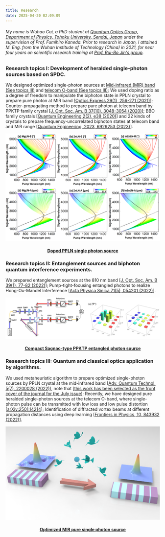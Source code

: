 ```yaml
---
title: Research
date: 2025-04-20 02:09:09
---
```

<!-- 我的 简介 -->

###### My name is Wuhao Cai, a PhD student at [Quantum Optics Group, Department of Physics, Tohoku University, Sendai, Japan](https://sites.google.com/view/tohoku-quonptumics/ "Kaneda Group") under the supervision of Prof. Fumihiro Kaneda. Prior to research in Japan, I attained M. Eng. from the Wuhan Institude of Technology (China) in 2021, for near four years on scientific research training at [Prof. Rui-Bo Jin's group](https://www.qubob.com/ "Jin Group").

### Research topics I: Development of heralded single-photon sources based on SPDC.
We designed optimized single-photon sources at [Mid-infrared (MIR) band (See topics III)](https://doi.org/10.1002/qute.202200028 "Cai2022QUTE") and [telecom O-band (See topics III)](https://arxiv.org/abs/2501.14214 "Cai2025QUTE");
We used doping ratio as a degree of freedom to manipulate the biphoton state in PPLN crystal to prepare pure photon at MIR band [[Optics Express 29(1), 256-271 (2021)](https://doi.org/10.1364/OE.412603/ "Wei2021OE")]; 
Counter-propagating method to prepare pure photon at telecom band by PPKTP family crystal [[J. Opt. Soc. Am. B 37(10), 3048-3054 (2020)](https://doi.org/10.1364/JOSAB.401157 "Cai2020JOSAB")];
BBO family crystals [[Quantum Engineering 2(2), e38 (2020)](https://doi.org/10.1002/que2.38 "Jin2020QUE")] and 22 kinds of crystals to prepare frequency-uncorrelated biphoton states at telecom band and MiR range [[Quantum Engineering, 2023, 6929253 (2023)](https://doi.org/10.1155/2023/6929253 "Cai2023QUE")]. 

[![这是图片](research/dopedPPLN.png "dopedPPLN")](/research/dopedPPLN)
<!--[« 返回 Research 页面](/research/) -->
#### [<center><u>Doped PPLN single photon source</u></center>](/research/dopedPPLN)

### Research topics II: Entanglement sources and biphoton quantum interference experiments.
We prepared entanglement sources at the 810 nm band [[J. Opt. Soc. Am. B 39(1), 77-82 (2022)](https://doi.org/10.1364/JOSAB.437808 "Cai2022JOSAB")];
Pump-tight-focusing entangled photons to realize Hong-Ou-Mandel Interference [[Acta Physica Sinica 71(5), 054201 (2022)](https://doi.org/10.7498/aps.71.20211783 "Tian2022")].

[![这是图片](/research/LD.jpg "LD")](/research/LD)
<!--[« 返回 Research 页面](/research/) -->
#### [<center><u>Compact Sagnac-type PPKTP entangled photon source</u></center>](/research/LD)

### Research topics III: Quantum and classical optics application by algorithms.
We used metaheuristic algorithm to prepare optimized single-photon sources by PPLN crystal at the mid-infrared band [[Adv. Quantum Technol. 5(7), 2200028 (2022)](https://doi.org/10.1002/qute.202200028 "Cai2022QUTE")], note that [[this work has been selected as the front cover of the journal for the July issue](https://doi.org/10.1002/qute.202270071 "Cai2022Cover")];
Recently, we have designed pure heralded single-photon sources at the telecom O-band, where single-photon pulse can be transmitted with low loss and low pulse distortion [[arXiv:2501.14214](https://arxiv.org/abs/2501.14214 "Cai2025QUTE")];
Identification of diffracted vortex beams at different propagation distances using deep learning [[Frontiers in Physics, 10, 843932 (2022)](https://doi.org/10.3389/fphy.2022.843932 "Lv2022")].

[![这是图片](/research/OPLN.png "OPLN")](/research/OPLN)
<!--[« 返回 Research 页面](/research/) -->
#### [<center><u>Optimized MIR pure single photon source</u></center>](/research/OPLN)

